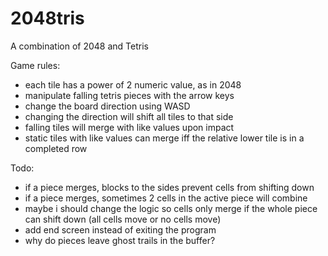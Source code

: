 # 2048tris

A combination of 2048 and Tetris

Game rules:
- each tile has a power of 2 numeric value, as in 2048
- manipulate falling tetris pieces with the arrow keys
- change the board direction using WASD
- changing the direction will shift all tiles to that side
- falling tiles will merge with like values upon impact
- static tiles with like values can merge iff the relative lower tile is in a completed row

Todo:
- if a piece merges, blocks to the sides prevent cells from shifting down
- if a piece merges, sometimes 2 cells in the active piece will combine
- maybe i should change the logic so cells only merge if the whole piece can shift down (all cells move or no cells move)
- add end screen instead of exiting the program
- why do pieces leave ghost trails in the buffer?